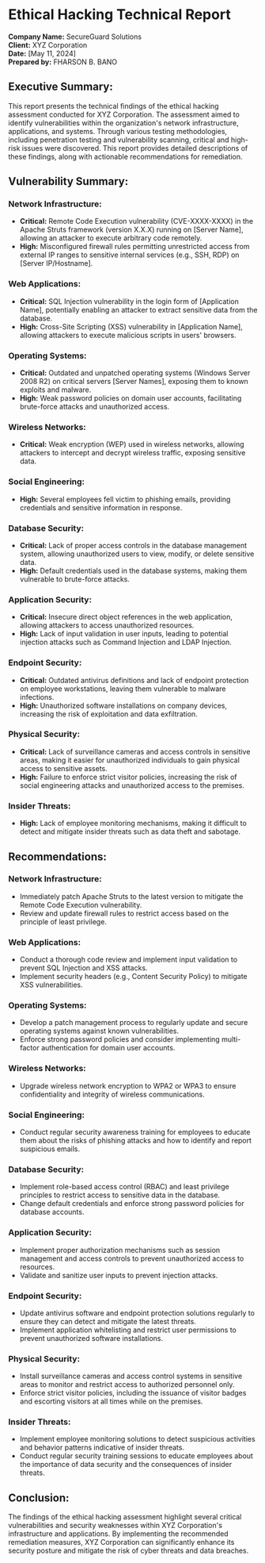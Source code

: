 # Ethical Hacking Technical Report

**Company Name:** SecureGuard Solutions  
**Client:** XYZ Corporation  
**Date:** [May 11, 2024]  
**Prepared by:** FHARSON B. BANO

## Executive Summary:

This report presents the technical findings of the ethical hacking assessment conducted for XYZ Corporation. The assessment aimed to identify vulnerabilities within the organization's network infrastructure, applications, and systems. Through various testing methodologies, including penetration testing and vulnerability scanning, critical and high-risk issues were discovered. This report provides detailed descriptions of these findings, along with actionable recommendations for remediation.

## Vulnerability Summary:

### Network Infrastructure:

- **Critical:** Remote Code Execution vulnerability (CVE-XXXX-XXXX) in the Apache Struts framework (version X.X.X) running on [Server Name], allowing an attacker to execute arbitrary code remotely.
- **High:** Misconfigured firewall rules permitting unrestricted access from external IP ranges to sensitive internal services (e.g., SSH, RDP) on [Server IP/Hostname].

### Web Applications:

- **Critical:** SQL Injection vulnerability in the login form of [Application Name], potentially enabling an attacker to extract sensitive data from the database.
- **High:** Cross-Site Scripting (XSS) vulnerability in [Application Name], allowing attackers to execute malicious scripts in users' browsers.

### Operating Systems:

- **Critical:** Outdated and unpatched operating systems (Windows Server 2008 R2) on critical servers [Server Names], exposing them to known exploits and malware.
- **High:** Weak password policies on domain user accounts, facilitating brute-force attacks and unauthorized access.

### Wireless Networks:

- **Critical:** Weak encryption (WEP) used in wireless networks, allowing attackers to intercept and decrypt wireless traffic, exposing sensitive data.

### Social Engineering:

- **High:** Several employees fell victim to phishing emails, providing credentials and sensitive information in response.

### Database Security:

- **Critical:** Lack of proper access controls in the database management system, allowing unauthorized users to view, modify, or delete sensitive data.
- **High:** Default credentials used in the database systems, making them vulnerable to brute-force attacks.

### Application Security:

- **Critical:** Insecure direct object references in the web application, allowing attackers to access unauthorized resources.
- **High:** Lack of input validation in user inputs, leading to potential injection attacks such as Command Injection and LDAP Injection.

### Endpoint Security:

- **Critical:** Outdated antivirus definitions and lack of endpoint protection on employee workstations, leaving them vulnerable to malware infections.
- **High:** Unauthorized software installations on company devices, increasing the risk of exploitation and data exfiltration.

### Physical Security:

- **Critical:** Lack of surveillance cameras and access controls in sensitive areas, making it easier for unauthorized individuals to gain physical access to sensitive assets.
- **High:** Failure to enforce strict visitor policies, increasing the risk of social engineering attacks and unauthorized access to the premises.

### Insider Threats:

- **High:** Lack of employee monitoring mechanisms, making it difficult to detect and mitigate insider threats such as data theft and sabotage.

## Recommendations:

### Network Infrastructure:

- Immediately patch Apache Struts to the latest version to mitigate the Remote Code Execution vulnerability.
- Review and update firewall rules to restrict access based on the principle of least privilege.

### Web Applications:

- Conduct a thorough code review and implement input validation to prevent SQL Injection and XSS attacks.
- Implement security headers (e.g., Content Security Policy) to mitigate XSS vulnerabilities.

### Operating Systems:

- Develop a patch management process to regularly update and secure operating systems against known vulnerabilities.
- Enforce strong password policies and consider implementing multi-factor authentication for domain user accounts.

### Wireless Networks:

- Upgrade wireless network encryption to WPA2 or WPA3 to ensure confidentiality and integrity of wireless communications.

### Social Engineering:

- Conduct regular security awareness training for employees to educate them about the risks of phishing attacks and how to identify and report suspicious emails.

### Database Security:

- Implement role-based access control (RBAC) and least privilege principles to restrict access to sensitive data in the database.
- Change default credentials and enforce strong password policies for database accounts.

### Application Security:

- Implement proper authorization mechanisms such as session management and access controls to prevent unauthorized access to resources.
- Validate and sanitize user inputs to prevent injection attacks.

### Endpoint Security:

- Update antivirus software and endpoint protection solutions regularly to ensure they can detect and mitigate the latest threats.
- Implement application whitelisting and restrict user permissions to prevent unauthorized software installations.

### Physical Security:

- Install surveillance cameras and access control systems in sensitive areas to monitor and restrict access to authorized personnel only.
- Enforce strict visitor policies, including the issuance of visitor badges and escorting visitors at all times while on the premises.

### Insider Threats:

- Implement employee monitoring solutions to detect suspicious activities and behavior patterns indicative of insider threats.
- Conduct regular security training sessions to educate employees about the importance of data security and the consequences of insider threats.

## Conclusion:

The findings of the ethical hacking assessment highlight several critical vulnerabilities and security weaknesses within XYZ Corporation's infrastructure and applications. By implementing the recommended remediation measures, XYZ Corporation can significantly enhance its security posture and mitigate the risk of cyber threats and data breaches.
